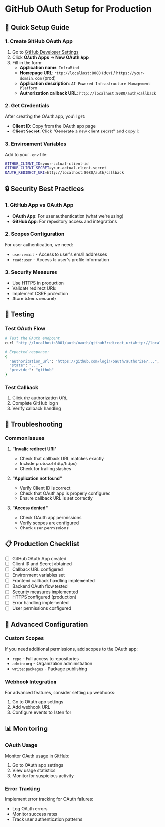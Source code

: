 # GitHub OAuth Setup for Production

## 🚀 Quick Setup Guide

### 1. Create GitHub OAuth App
1. Go to [GitHub Developer Settings](https://github.com/settings/developers)
2. Click **OAuth Apps** → **New OAuth App**
3. Fill in the form:
   - **Application name**: `InfraMind`
   - **Homepage URL**: `http://localhost:8080` (dev) / `https://your-domain.com` (prod)
   - **Application description**: `AI-Powered Infrastructure Management Platform`
   - **Authorization callback URL**: `http://localhost:8080/auth/callback`

### 2. Get Credentials
After creating the OAuth app, you'll get:
- **Client ID**: Copy from the OAuth app page
- **Client Secret**: Click "Generate a new client secret" and copy it

### 3. Environment Variables
Add to your `.env` file:
```bash
GITHUB_CLIENT_ID=your-actual-client-id
GITHUB_CLIENT_SECRET=your-actual-client-secret
OAUTH_REDIRECT_URI=http://localhost:8080/auth/callback
```

## 🔒 Security Best Practices

### 1. GitHub App vs OAuth App
- **OAuth App**: For user authentication (what we're using)
- **GitHub App**: For repository access and integrations

### 2. Scopes Configuration
For user authentication, we need:
- `user:email` - Access to user's email addresses
- `read:user` - Access to user's profile information

### 3. Security Measures
- Use HTTPS in production
- Validate redirect URIs
- Implement CSRF protection
- Store tokens securely

## 🧪 Testing

### Test OAuth Flow
```bash
# Test the OAuth endpoint
curl "http://localhost:8001/auth/oauth/github?redirect_uri=http://localhost:8080/auth/callback"

# Expected response:
{
  "authorization_url": "https://github.com/login/oauth/authorize?...",
  "state": "...",
  "provider": "github"
}
```

### Test Callback
1. Click the authorization URL
2. Complete GitHub login
3. Verify callback handling

## 🚨 Troubleshooting

### Common Issues
1. **"Invalid redirect URI"**
   - Check that callback URL matches exactly
   - Include protocol (http/https)
   - Check for trailing slashes

2. **"Application not found"**
   - Verify Client ID is correct
   - Check that OAuth app is properly configured
   - Ensure callback URL is set correctly

3. **"Access denied"**
   - Check OAuth app permissions
   - Verify scopes are configured
   - Check user permissions

## 📋 Production Checklist

- [ ] GitHub OAuth App created
- [ ] Client ID and Secret obtained
- [ ] Callback URL configured
- [ ] Environment variables set
- [ ] Frontend callback handling implemented
- [ ] Backend OAuth flow tested
- [ ] Security measures implemented
- [ ] HTTPS configured (production)
- [ ] Error handling implemented
- [ ] User permissions configured

## 🔧 Advanced Configuration

### Custom Scopes
If you need additional permissions, add scopes to the OAuth app:
- `repo` - Full access to repositories
- `admin:org` - Organization administration
- `write:packages` - Package publishing

### Webhook Integration
For advanced features, consider setting up webhooks:
1. Go to OAuth app settings
2. Add webhook URL
3. Configure events to listen for

## 📊 Monitoring

### OAuth Usage
Monitor OAuth usage in GitHub:
1. Go to OAuth app settings
2. View usage statistics
3. Monitor for suspicious activity

### Error Tracking
Implement error tracking for OAuth failures:
- Log OAuth errors
- Monitor success rates
- Track user authentication patterns 